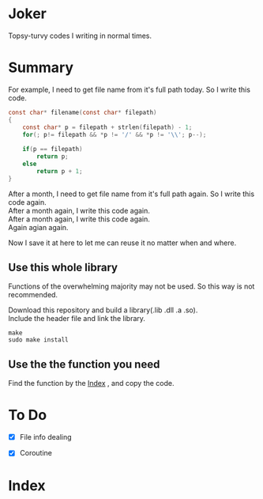# Joker
Topsy-turvy codes I writing in normal times.
  
# Summary
For example, I need to get file name from it's full path today.  So I write this code.
```C
const char* filename(const char* filepath)
{
	const char* p = filepath + strlen(filepath) - 1;
	for(; p!= filepath && *p != '/' && *p != '\\'; p--);
	
	if(p == filepath)
		return p;
	else
		return p + 1;
}
```

After a month, I need to get file name from it's full path again. So I write this code again.  
After a month again, I write this code again.  
After a month again, I write this code again.  
Again agian again.  

Now I save it at here to let me can reuse it no matter when and where.  

## Use this whole library
Functions of the overwhelming majority may not be used. So this way is not recommended.  

Download this repository and build a library(.lib .dll .a .so).   
Include the header file and link the library.  

```Shell
make
sudo make install
```

## Use the the function you need
Find the function by the [Index](#index) , and copy the code.  

# To Do
 - [x] File info dealing  
 - [x] Coroutine


# Index